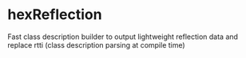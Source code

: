 # hexReflection
Fast class description builder to output lightweight reflection data and replace rtti (class description parsing at compile time)
